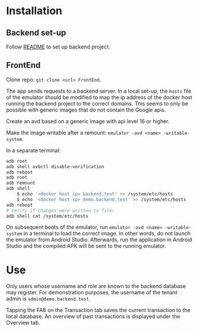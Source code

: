 # Installation

## Backend set-up

Follow [README](https://github.com/mathieu-tulpinck/ehb-ss) to set up backend project.

## FrontEnd

Clone repo: `git clone <url> FrontEnd`.

The app sends requests to a backend server. In a local set-up, the `hosts` file of the emulator should be modified to map the ip address of the docker host running the backend project to the correct domains. This seems to only be possible with generic images that do not contain the Google apis.

Create an avd based on a generic image with api level 16 or higher.

Make the image writable after a remount: `emulator -avd <name> -writable-system`.

In a separate terminal:
```bash
adb root
adb shell avbctl disable-verification
adb reboot
adb root
adb remount
adb shell
    $ echo '<docker host ip> backend.test' >> /system/etc/hosts
    $ echo '<docker host ip> demo.backend.test' >> /system/etc/hosts
adb reboot
# Verify if changes were written to file:
adb shell cat /system/etc/hosts
```
On subsequent boots of the emulator, run `emulator -avd <name> -writable-system` in a terminal to load the correct image. In other words, do not launch the emulator from Android Studio. Afterwards, run the application in Android Studio and the compiled APK will be sent to the running emulator.

# Use

Only users whose username and role are known to the backend database may register. For demonstration purposes, the username of the tenant admin is `admin@demo.backend.test`.

Tapping the FAB on the Transaction tab saves the current transaction to the local database. An overview of past transactions is displayed under the Overview tab.

